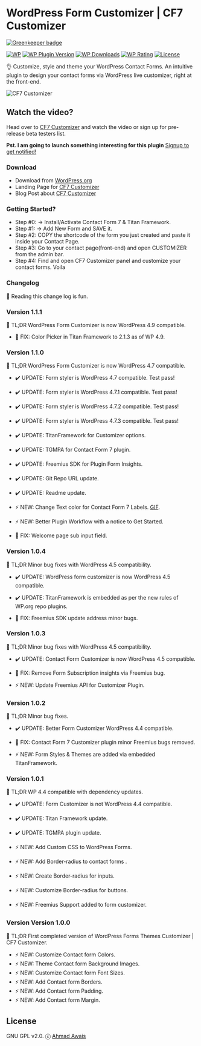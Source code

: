 # WordPress Form Customizer | CF7 Customizer

[![Greenkeeper badge](https://badges.greenkeeper.io/ahmadawais/CF7-Customizer.svg)](https://greenkeeper.io/)

[![WP](https://img.shields.io/badge/WordPress-%E2%86%92-lightgrey.svg?style=flat-square)](https://wordpress.org/plugins/cf7-customizer/)
[![WP Plugin Version](https://img.shields.io/wordpress/plugin/v/cf7-customizer.svg?style=flat-square&label=version)](https://wordpress.org/plugins/cf7-customizer/)
[![WP Downloads](https://img.shields.io/wordpress/plugin/dt/cf7-customizer.svg?style=flat-square)](https://wordpress.org/plugins/cf7-customizer/)
[![WP Rating](https://img.shields.io/wordpress/plugin/r/cf7-customizer.svg?style=flat-square)](https://wordpress.org/support/view/plugin-reviews/cf7-customizer?filter=5)
[![License](https://img.shields.io/badge/license-GPL%20v2.0-lightgrey.svg?style=flat-square)](https://github.com/ahmadawais/CF7-Customizer/blob/master/license.txt)

👌 Customize, style and theme your WordPress Contact Forms. An intuitive plugin to design your contact forms via WordPress live customizer, right at the front-end.

![CF7 Customizer](https://i.imgur.com/qLPelOl.png)


## Watch the video?
Head over to [CF7 Customizer](http://cf7customizer.wptie.com/) and watch the video or sign up for pre-release beta testers list.

**Pst. I am going to launch something interesting for this plugin** [Signup to get notified!](http://eepurl.com/bzVeyX)

### Download
- Download from [WordPress.org](https://wordpress.org/plugins/cf7-customizer/)
- Landing Page for [CF7 Customizer](http://cf7customizer.wptie.com/)
- Blog Post about  [CF7 Customizer](https://ahmadawais.com/cf7-customizer-form-styling-via-wp-live-customizer/)

### Getting Started?

- Step #0: → Install/Activate Contact Form 7 & Titan Framework.
- Step #1: → Add New Form and SAVE it.
- Step #2: COPY the shortcode of the form you just created and paste it inside your Contact Page.
- Step #3: Go to your contact page(front-end) and open CUSTOMIZER from the admin bar.
- Step #4: Find and open CF7 Customizer panel and customize your contact forms. Voila

### Changelog

💯 Reading this change log is fun.

### Version 1.1.1

🎯 TL;DR WordPress Form Customizer is now WordPress 4.9 compatible.

- 🐞 FIX: Color Picker in Titan Framework to 2.1.3 as of WP 4.9.

### Version 1.1.0

🎯 TL;DR WordPress Form Customizer is now WordPress 4.7 compatible.

- ✔️ UPDATE: Form styler is WordPress 4.7 compatible. Test pass!
- ✔️ UPDATE: Form styler is WordPress 4.7.1 compatible. Test pass!
- ✔️ UPDATE: Form styler is WordPress 4.7.2 compatible. Test pass!
- ✔️ UPDATE: Form styler is WordPress 4.7.3 compatible. Test pass!
- ✔️ UPDATE: TitanFramework for Customizer options.
- ✔️ UPDATE: TGMPA for Contact Form 7 plugin.
- ✔️ UPDATE: Freemius SDK for Plugin Form Insights.
- ✔️ UPDATE: Git Repo URL update.
- ✔️ UPDATE: Readme update.

- ⚡️️ NEW: Change Text color for Contact Form 7 Labels. [GIF](https://i.imgur.com/yy8224s.gif).
- ⚡️️ NEW: Better Plugin Workflow with a notice to Get Started.

- 🐞 FIX: Welcome page sub input field.

### Version 1.0.4

🎯 TL;DR Minor bug fixes with WordPress 4.5 compatibility.

- ✔️ UPDATE: WordPress form customizer is now WordPress 4.5 compatible.
- ✔️ UPDATE: TitanFramework is embedded as per the new rules of WP.org repo plugins.

- 🐞 FIX: Freemius SDK update address minor bugs.

### Version 1.0.3

🎯 TL;DR Minor bug fixes with WordPress 4.5 compatibility.

- ✔️ UPDATE: Contact Form Customizer is now WordPress 4.5 compatible.

- 🐞 FIX: Remove Form Subscription insights via Freemius bug.

- ⚡️️ NEW: Update Freemius API for Customizer Plugin.

### Version 1.0.2

🎯 TL;DR Minor bug fixes.

- ✔️ UPDATE: Better Form Customizer WordPress 4.4 compatible.

- 🐞 FIX: Contact Form 7 Customizer plugin minor Freemius bugs removed.

- ⚡️️ NEW: Form Styles & Themes are added via embedded TitanFramework.

### Version 1.0.1

🎯 TL;DR WP 4.4 compatible with dependency updates.

- ✔️ UPDATE: Form Customizer is not WordPress 4.4 compatible.
- ✔️ UPDATE: Titan Framework update.
- ✔️ UPDATE: TGMPA plugin update.

- ⚡️️ NEW: Add Custom CSS to WordPress Forms.
- ⚡️️ NEW: Add Border-radius to contact forms .
- ⚡️️ NEW: Create Border-radius for inputs.
- ⚡️️ NEW: Customize Border-radius for buttons.
- ⚡️️ NEW: Freemius Support added to form customizer.

### Version Version 1.0.0

🎯 TL;DR First completed version of WordPress Forms Themes Customizer | CF7 Customizer.

- ⚡️️ NEW: Customize Contact form Colors.
- ⚡️️ NEW: Theme Contact form Background Images.
- ⚡️️ NEW: Customize Contact form Font Sizes.
- ⚡️️ NEW: Add Contact form Borders.
- ⚡️️ NEW: Add Contact form Padding.
- ⚡️️ NEW: Add Contact form Margin.

## License
GNU GPL v2.0. ⓒ [Ahmad Awais](https://AhmadAwais.com/)
